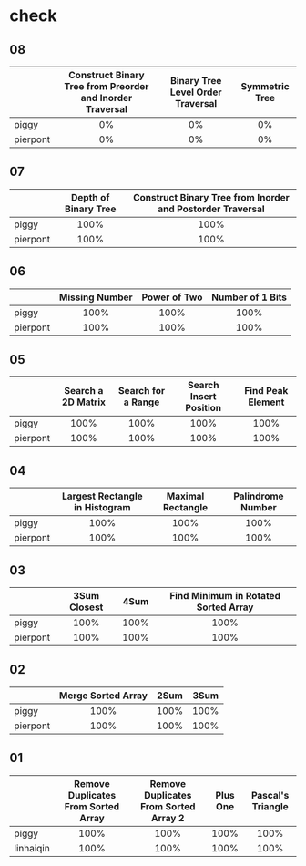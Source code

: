 # check

## 08

|        |Construct Binary Tree from Preorder and Inorder Traversal|Binary Tree Level Order Traversal|Symmetric Tree|
|--------|:-----------------------:|:---------------:|:---------------:|
|piggy   |0%|0%|0%|
|pierpont|0%|0%|0%|


## 07

|        |Depth of Binary Tree |Construct Binary Tree from Inorder and Postorder Traversal|
|--------|:-------------------:|:--------------------------------------------------------:|
|piggy   |100%|100%|
|pierpont|100%|100%|


## 06

|        |Missing Number|Power of Two|Number of 1 Bits|
|--------|:----------------------------:|:---------------:|:---------------:|
|piggy   |100%|100%|100%|
|pierpont|100%|100%|100%|

## 05

|        |Search a 2D Matrix|Search for a Range|Search Insert Position|Find Peak Element|
|--------|:----------------:|:----------------:|:--------------------:|:---------------:|
|piggy   |100%|100%|100%|100%|
|pierpont|100%|100%|100%|100%|

## 04

|        |Largest Rectangle in Histogram|Maximal Rectangle|Palindrome Number|
|--------|:----------------------------:|:---------------:|:---------------:|
|piggy   |100%|100%|100%|
|pierpont|100%|100%|100%|

## 03

|        |3Sum Closest|4Sum|Find Minimum in Rotated Sorted Array|
|--------|:----------:|:--:|:----------------------------------:|
|piggy   |100%|100%|100%|
|pierpont|100%|100%|100%|

## 02

|        |Merge Sorted Array|2Sum|3Sum|
|--------|:----------------:|:--:|:--:|
|piggy   |100%|100%|100%|
|pierpont|100%|100%|100%|

## 01

|         |Remove Duplicates From Sorted Array|Remove Duplicates From Sorted Array 2|Plus One|Pascal's Triangle|
|---------|:---------------------------------:|:-----------------------------------:|:------:|:---------------:|
|piggy    |100%|100%|100%|100%|
|linhaiqin|100%|100%|100%|100%|
